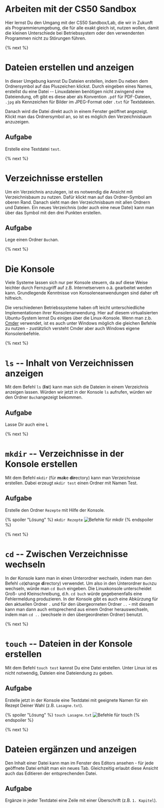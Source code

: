 # Arbeiten mit der CS50 Sandbox

Hier lernst Du den Umgang mit der CS50 Sandbox/Lab, die wir in Zukunft als Programmierumgebung, die für alle exakt gleich ist, nutzen wollen, damit die kleinen Unterschiede bei Betriebssystem oder den verwendenten Programmen nicht zu Störungen führen.

{% next %}
# Dateien erstellen und anzeigen

In dieser Umgebung kannst Du Dateien erstellen, indem Du neben dem Ordnersymbol auf das Pluszeichen klickst. Durch eingeben eines Names, erstellst du eine Datei -- Linuxdateien benötigen nicht zwingend eine Dateiendung, oft gibt es diese aber als Konvention `.pdf` für PDF-Dateien, `.jpg` als Kennzeichen für Bilder im JPEG-Format oder `.txt` für Textdateien.

Danach wird die Datei direkt auch in einem Fenster geöffnet angezeigt. Klickt man das Ordnersymbol an, so ist es möglich den Verzeichnisbaum anzuzeigen.

## Aufgabe
Erstelle eine Textdatei `test`.

{% next %}
# Verzeichnisse erstellen

Um ein Verzeichnis anzulegen, ist es notwendig die Ansicht mit Verzeichnisbaum zu nutzen. Dafür klickt man auf das Ordner-Symbol am oberen Rand. Danach sieht man den Verzeichnisbaum mit allen Ordnern und Dateien. Ein neues Verzeichnis (oder auch eine neue Datei) kann man über das Symbol mit den drei Punkten erstellen.

## Aufgabe
Lege einen Ordner `Buch`an.

{% next %}
# Die Konsole

Viele Systeme lassen sich nur per Konsole steuern, da auf diese Weise leichter durch Fernzugriff auf z.B. Internetservern o.ä. gearbeitet werden kann. Grundlegende Kenntnisse von Konsoleneanwendungen sind daher oft hilfreich. 

Die verschiedenen Betriebssysteme haben oft leicht unterschiedliche Implementationen ihrer Konsolenanwendung. Hier auf diesem virtualisierten Ubuntu-System lernst Du einiges über die Linux-Konsole. Wenn man z.b. [Cmder](https//:www.cmder.net) verwendet, ist es auch unter Windows möglich die gleichen Befehle zu nutzen - zustätzlich versteht Cmder aber auch Windows eigene Konsolenbefehle.

{% next %}
# `ls` -- Inhalt von Verzeichnissen anzeigen

Mit dem Befehl `ls` (**l**i**s**t) kann man sich die Dateien in einem Verzeichnis anzeigen lassen. Würden wir jetzt in der Konsole `ls` aufrufen, würden wir den Ordner `Buch`angezeigt bekommen.

## Aufgabe

Lasse Dir auch eine L


{% next %}
# `mkdir` -- Verzeichnisse in der Konsole erstellen

Mit dem Befehl `mkdir` (für **m**a**k**e **dir**ectory) kann man Verzeichnisse erstellen. Dabei erzeugt `mkdir test` einen Ordner mit Namen Test.

## Aufgabe
Erstelle den Ordner `Rezepte` mit Hilfe der Konsole.

{% spoiler "Lösung" %}
`mkdir Rezepte`
![Befehle für mkdir](sandbox2.gif)
{% endspoiler %}



{% next %}
# `cd` -- Zwischen Verzeichnisse wechseln

In der Konsole kann man in einen Unterordner wechseln, indem man den Befehl `cd`(**c**hange **d**irectory) verwendet.  Um also in den Unterordner `Buch`zu wechseln, würde man `cd Buch` eingeben. Die Linuxkonsole unterscheidet Groß- und Kleinschreibung, d.h. `cd buch` würde gegebenenfalls eine Fehlermeldung produzieren. In der Konsole gibt es auch eine Abkürzung für den aktuellen Ordner `.` und für den übergeorneten Ordner `..` - mit diesem kann man dann auch entsprechend aus einem Ordner herauswechseln, indem man `cd ..` (wechsele in den übergeordneten Ordner) benutzt.    

{% next %}
# `touch` -- Dateien in der Konsole erstellen

Mit dem Befehl `touch test` kannst Du eine Datei erstellen. Unter Linux ist es nicht notwendig, Dateien eine Dateiendung zu geben. 

## Aufgabe

Erstelle jetzt in der Konsole eine Textdatei mit geeignete Namen für ein Rezept Deiner Wahl (z.B. `Lasagne.txt`).

{% spoiler "Lösung" %}
`touch Lasagne.txt`
![Befehle für touch](sandbox4.gif)
{% endspoiler %}

{% next %}
# Dateien ergänzen und anzeigen

Den Inhalt einer Datei kann man im Fenster des Editors ansehen - für jede geöffnete Datei erhält man ein neues Tab. Gleichzeitig erlaubt diese Ansicht auch das Editieren der entsprechenden Datei.

## Aufgabe

Ergänze in jeder Textdatei eine Zeile mit einer Überschrift (z.B. `1. Kapitel`).
